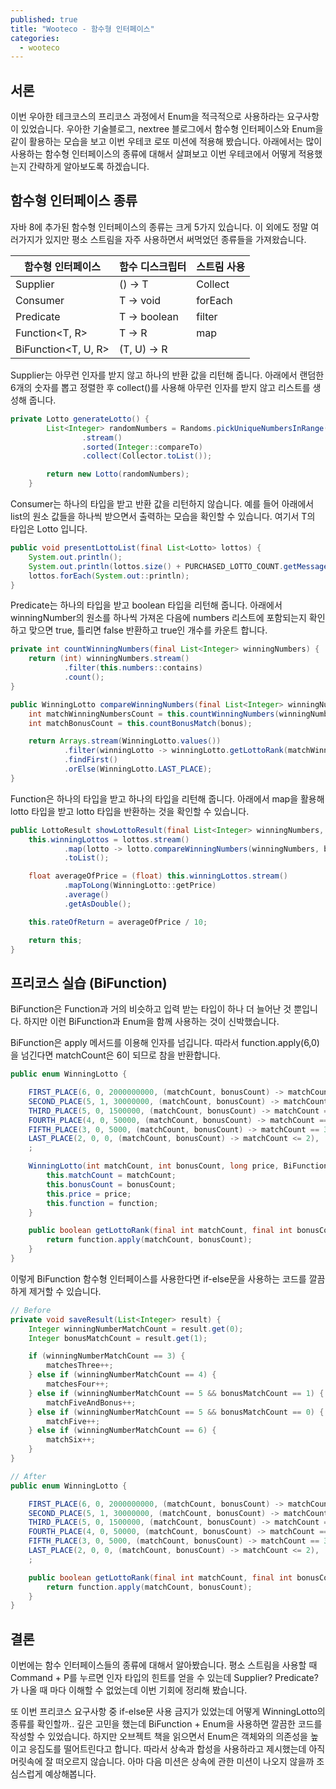 ```yaml
---
published: true
title: "Wooteco - 함수형 인터페이스"
categories:
  - wooteco
---
```


## 서론
이번 우아한 테크코스의 프리코스 과정에서 Enum을 적극적으로 사용하라는 요구사항이 있었습니다. 우아한 기술블로그, nextree 블로그에서 함수형 인터페이스와 Enum을 같이 활용하는 모습을 보고 이번 우테코 로또 미션에 적용해 봤습니다. 아래에서는 많이 사용하는 함수형 인터페이스의 종류에 대해서 살펴보고 이번 우테코에서 어떻게 적용했는지 간략하게 알아보도록 하겠습니다.


## 함수형 인터페이스 종류
자바 8에 추가된 함수형 인터페이스의 종류는 크게 5가지 있습니다. 이 외에도 정말 여러가지가 있지만 평소 스트림을 자주 사용하면서 써먹었던 종류들을 가져왔습니다.


| 함수형 인터페이스 | 함수 디스크립터 | 스트림 사용 |
|--------------|--------------|----------|
| Supplier<T> | () -> T | Collect |
| Consumer<T> | T -> void | forEach |
| Predicate<T> | T -> boolean | filter |
| Function<T, R> | T -> R | map |
| BiFunction<T, U, R> | (T, U) -> R | |


Supplier는 아무런 인자를 받지 않고 하나의 반환 값을 리턴해 줍니다. 아래에서 랜덤한 6개의 숫자를 뽑고 정렬한 후 collect()를 사용해 아무런 인자를 받지 않고 리스트를 생성해 줍니다.

~~~java
private Lotto generateLotto() {
        List<Integer> randomNumbers = Randoms.pickUniqueNumbersInRange(MIN_RANGE_VALUE, MAX_RANGE_VALUE, NUMBER_OF_PICK)
                .stream()
                .sorted(Integer::compareTo)
                .collect(Collector.toList());

        return new Lotto(randomNumbers);
    }
~~~

Consumer는 하나의 타입을 받고 반환 값을 리턴하지 않습니다. 예를 들어 아래에서 list의 원소 값들을 하나씩 받으면서 출력하는 모습을 확인할 수 있습니다. 여기서 T의 타입은 Lotto 입니다.

~~~java
public void presentLottoList(final List<Lotto> lottos) {
    System.out.println();
    System.out.println(lottos.size() + PURCHASED_LOTTO_COUNT.getMessage());
    lottos.forEach(System.out::println);
}
~~~

Predicate는 하나의 타입을 받고 boolean 타입을 리턴해 줍니다. 아래에서 winningNumber의 원소를 하나씩 가져온 다음에 numbers 리스트에 포함되는지 확인하고 맞으면 true, 틀리면 false 반환하고 true인 개수를 카운트 합니다.

~~~java
private int countWinningNumbers(final List<Integer> winningNumbers) {
    return (int) winningNumbers.stream()
            .filter(this.numbers::contains)
            .count();
}

public WinningLotto compareWinningNumbers(final List<Integer> winningNumbers, final Integer bonus) {
    int matchWinningNumbersCount = this.countWinningNumbers(winningNumbers);
    int matchBonusCount = this.countBonusMatch(bonus);

    return Arrays.stream(WinningLotto.values())
            .filter(winningLotto -> winningLotto.getLottoRank(matchWinningNumbersCount, matchBonusCount))
            .findFirst()
            .orElse(WinningLotto.LAST_PLACE);
}
~~~

Function은 하나의 타입을 받고 하나의 타입을 리턴해 줍니다. 아래에서 map을 활용해 lotto 타입을 받고 lotto 타입을 반환하는 것을 확인할 수 있습니다. 

~~~java
public LottoResult showLottoResult(final List<Integer> winningNumbers, final Integer bonus, final List<Lotto> lottos) {
    this.winningLottos = lottos.stream()
            .map(lotto -> lotto.compareWinningNumbers(winningNumbers, bonus))
            .toList();

    float averageOfPrice = (float) this.winningLottos.stream()
            .mapToLong(WinningLotto::getPrice)
            .average()
            .getAsDouble();

    this.rateOfReturn = averageOfPrice / 10;

    return this;
}
~~~


## 프리코스 실습 (BiFunction)
BiFunction은 Function과 거의 비슷하고 입력 받는 타입이 하나 더 늘어난 것 뿐입니다. 하지만 이런 BiFunction과 Enum을 함께 사용하는 것이 신박했습니다.

BiFunction은 apply 메서드를 이용해 인자를 넘깁니다. 따라서 function.apply(6,0)을 넘긴다면 matchCount은 6이 되므로 참을 반환합니다.

~~~java
public enum WinningLotto {

    FIRST_PLACE(6, 0, 2000000000, (matchCount, bonusCount) -> matchCount == 6),
    SECOND_PLACE(5, 1, 30000000, (matchCount, bonusCount) -> matchCount == 5 && bonusCount == 1),
    THIRD_PLACE(5, 0, 1500000, (matchCount, bonusCount) -> matchCount == 5 && bonusCount == 0),
    FOURTH_PLACE(4, 0, 50000, (matchCount, bonusCount) -> matchCount == 4),
    FIFTH_PLACE(3, 0, 5000, (matchCount, bonusCount) -> matchCount == 3),
    LAST_PLACE(2, 0, 0, (matchCount, bonusCount) -> matchCount <= 2),
    ;

    WinningLotto(int matchCount, int bonusCount, long price, BiFunction<Integer, Integer, Boolean> function) {
        this.matchCount = matchCount;
        this.bonusCount = bonusCount;
        this.price = price;
        this.function = function;
    }

    public boolean getLottoRank(final int matchCount, final int bonusCount) {
        return function.apply(matchCount, bonusCount);
    }
}
~~~

이렇게 BiFunction 함수형 인터페이스를 사용한다면 if-else문을 사용하는 코드를 깔끔하게 제거할 수 있습니다.

~~~java
// Before
private void saveResult(List<Integer> result) {
    Integer winningNumberMatchCount = result.get(0);
    Integer bonusMatchCount = result.get(1);

    if (winningNumberMatchCount == 3) {
        matchesThree++;
    } else if (winningNumberMatchCount == 4) {
        matchesFour++;
    } else if (winningNumberMatchCount == 5 && bonusMatchCount == 1) {
        matchFiveAndBonus++;
    } else if (winningNumberMatchCount == 5 && bonusMatchCount == 0) {
        matchFive++;
    } else if (winningNumberMatchCount == 6) {
        matchSix++;
    }
}

// After
public enum WinningLotto {

    FIRST_PLACE(6, 0, 2000000000, (matchCount, bonusCount) -> matchCount == 6),
    SECOND_PLACE(5, 1, 30000000, (matchCount, bonusCount) -> matchCount == 5 && bonusCount == 1),
    THIRD_PLACE(5, 0, 1500000, (matchCount, bonusCount) -> matchCount == 5 && bonusCount == 0),
    FOURTH_PLACE(4, 0, 50000, (matchCount, bonusCount) -> matchCount == 4),
    FIFTH_PLACE(3, 0, 5000, (matchCount, bonusCount) -> matchCount == 3),
    LAST_PLACE(2, 0, 0, (matchCount, bonusCount) -> matchCount <= 2),
    ;

    public boolean getLottoRank(final int matchCount, final int bonusCount) {
        return function.apply(matchCount, bonusCount);
    }
}
~~~

## 결론
이번에는 함수 인터페이스들의 종류에 대해서 알아봤습니다. 평소 스트림을 사용할 때 Command + P를 누르면 인자 타입의 힌트를 얻을 수 있는데 Supplier? Predicate? 가 나올 때 마다 이해할 수 없었는데 이번 기회에 정리해 봤습니다.

또 이번 프리코스 요구사항 중 if-else문 사용 금지가 있었는데 어떻게 WinningLotto의 종류를 확인할까.. 깊은 고민을 했는데 BiFunction + Enum을 사용하면 깔끔한 코드를 작성할 수 있었습니다. 하지만 오브젝트 책을 읽으면서 Enum은 객체와의 의존성을 높이고 응집도를 떨어트린다고 합니다. 따라서 상속과 합성을 사용하라고 제시했는데 아직 머릿속에 잘 떠오르지 않습니다. 아마 다음 미션은 상속에 관한 미션이 나오지 않을까 조심스럽게 예상해봅니다.
